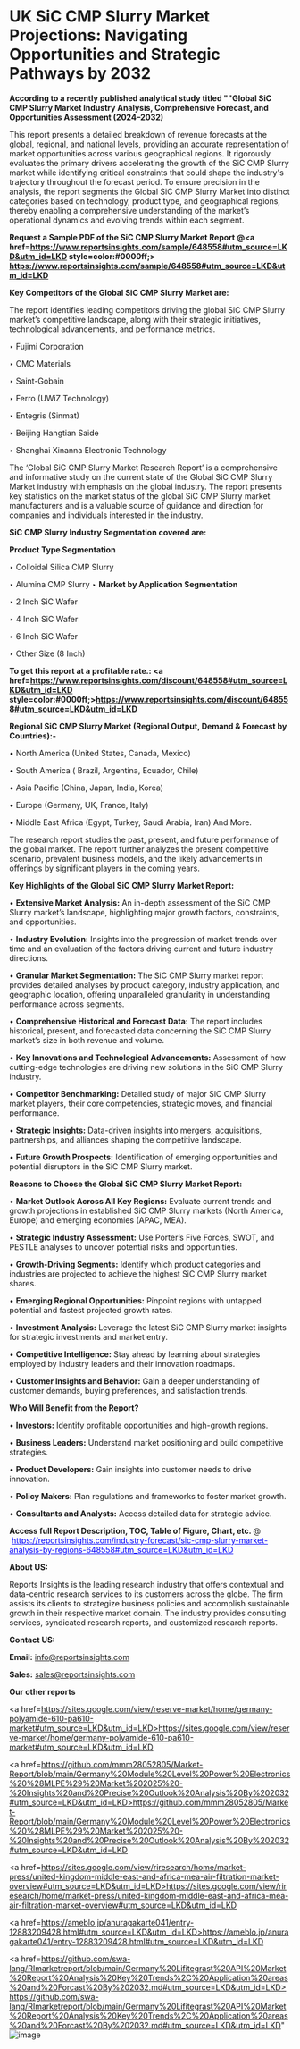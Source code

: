 # UK SiC CMP Slurry Market Projections: Navigating Opportunities and Strategic Pathways by 2032

<strong>According to a recently published analytical study titled ""Global SiC CMP Slurry Market Industry Analysis, Comprehensive Forecast, and Opportunities Assessment (2024–2032)</strong>

This report presents a detailed breakdown of revenue forecasts at the global, regional, and national levels, providing an accurate representation of market opportunities across various geographical regions. It rigorously evaluates the primary drivers accelerating the growth of the SiC CMP Slurry market while identifying critical constraints that could shape the industry's trajectory throughout the forecast period. To ensure precision in the analysis, the report segments the Global SiC CMP Slurry Market into distinct categories based on technology, product type, and geographical regions, thereby enabling a comprehensive understanding of the market’s operational dynamics and evolving trends within each segment.

<strong>Request a Sample PDF of the SiC CMP Slurry Market Report </strong><strong>@<a href=https://www.reportsinsights.com/sample/648558#utm_source=LKD&utm_id=LKD style=color:#0000ff;> https://www.reportsinsights.com/sample/648558#utm_source=LKD&utm_id=LKD</a></strong></font>

<strong>Key Competitors of the Global SiC CMP Slurry Market are:</strong>

The report identifies leading competitors driving the global SiC CMP Slurry market’s competitive landscape, along with their strategic initiatives, technological advancements, and performance metrics.

‣ Fujimi Corporation

‣ CMC Materials

‣ Saint-Gobain

‣ Ferro (UWiZ Technology)

‣ Entegris (Sinmat)

‣ Beijing Hangtian Saide

‣ Shanghai Xinanna Electronic Technology

The ‘Global SiC CMP Slurry Market Research Report’ is a comprehensive and informative study on the current state of the Global SiC CMP Slurry Market industry with emphasis on the global industry. The report presents key statistics on the market status of the global SiC CMP Slurry market manufacturers and is a valuable source of guidance and direction for companies and individuals interested in the industry.

<strong>SiC CMP Slurry Industry Segmentation covered are:</strong>

<strong>Product Type Segmentation</strong>

‣ Colloidal Silica CMP Slurry

‣ Alumina CMP Slurry
‣ 
<strong>Market by Application Segmentation</strong>

‣ 2 Inch SiC Wafer

‣ 4 Inch SiC Wafer

‣ 6 Inch SiC Wafer

‣ Other Size (8 Inch)

<strong>To get this report at a profitable rate.: <a href=https://www.reportsinsights.com/discount/648558#utm_source=LKD&utm_id=LKD style=color:#0000ff;>https://www.reportsinsights.com/discount/648558#utm_source=LKD&utm_id=LKD</a></strong></font>

<strong>Regional SiC CMP Slurry Market (Regional Output, Demand &amp; Forecast by Countries):-</strong>

• North America (United States, Canada, Mexico)

• South America ( Brazil, Argentina, Ecuador, Chile)

• Asia Pacific (China, Japan, India, Korea)

• Europe (Germany, UK, France, Italy)

• Middle East Africa (Egypt, Turkey, Saudi Arabia, Iran) And More.

The research report studies the past, present, and future performance of the global market. The report further analyzes the present competitive scenario, prevalent business models, and the likely advancements in offerings by significant players in the coming years.

<strong>Key Highlights of the Global SiC CMP Slurry Market Report:</strong>

• <strong>Extensive Market Analysis:</strong> An in-depth assessment of the SiC CMP Slurry market’s landscape, highlighting major growth factors, constraints, and opportunities.

• <strong>Industry Evolution:</strong> Insights into the progression of market trends over time and an evaluation of the factors driving current and future industry directions.

• <strong>Granular Market Segmentation:</strong> The SiC CMP Slurry market report provides detailed analyses by product category, industry application, and geographic location, offering unparalleled granularity in understanding performance across segments.

• <strong>Comprehensive Historical and Forecast Data:</strong> The report includes historical, present, and forecasted data concerning the SiC CMP Slurry market’s size in both revenue and volume.

• <strong>Key Innovations and Technological Advancements:</strong> Assessment of how cutting-edge technologies are driving new solutions in the SiC CMP Slurry industry.

• <strong>Competitor Benchmarking:</strong> Detailed study of major SiC CMP Slurry market players, their core competencies, strategic moves, and financial performance.

• <strong>Strategic Insights:</strong> Data-driven insights into mergers, acquisitions, partnerships, and alliances shaping the competitive landscape.

• <strong>Future Growth Prospects:</strong> Identification of emerging opportunities and potential disruptors in the SiC CMP Slurry market.

<strong>Reasons to Choose the Global SiC CMP Slurry Market Report:</strong>

• <strong>Market Outlook Across All Key Regions:</strong> Evaluate current trends and growth projections in established SiC CMP Slurry markets (North America, Europe) and emerging economies (APAC, MEA).

• <strong>Strategic Industry Assessment:</strong> Use Porter’s Five Forces, SWOT, and PESTLE analyses to uncover potential risks and opportunities.

• <strong>Growth-Driving Segments:</strong> Identify which product categories and industries are projected to achieve the highest SiC CMP Slurry market shares.

• <strong>Emerging Regional Opportunities:</strong> Pinpoint regions with untapped potential and fastest projected growth rates.

• <strong>Investment Analysis:</strong> Leverage the latest SiC CMP Slurry market insights for strategic investments and market entry.

• <strong>Competitive Intelligence:</strong> Stay ahead by learning about strategies employed by industry leaders and their innovation roadmaps.

• <strong>Customer Insights and Behavior:</strong> Gain a deeper understanding of customer demands, buying preferences, and satisfaction trends.

<strong>Who Will Benefit from the Report?</strong>

• <strong>Investors:</strong> Identify profitable opportunities and high-growth regions.

• <strong>Business Leaders:</strong> Understand market positioning and build competitive strategies.

• <strong>Product Developers:</strong> Gain insights into customer needs to drive innovation.

• <strong>Policy Makers:</strong> Plan regulations and frameworks to foster market growth.

• <strong>Consultants and Analysts:</strong> Access detailed data for strategic advice.
</ul>
<strong>Access full Report Description, TOC, Table of Figure, Chart, etc. </strong>@  <a href=https://reportsinsights.com/industry-forecast/sic-cmp-slurry-market-analysis-by-regions-648558#utm_source=LKD&utm_id=LKD style=color:#0000ff;>https://reportsinsights.com/industry-forecast/sic-cmp-slurry-market-analysis-by-regions-648558#utm_source=LKD&utm_id=LKD</a></font>

<strong><strong>About US</strong>:</strong>

Reports Insights is the leading research industry that offers contextual and data-centric research services to its customers across the globe. The firm assists its clients to strategize business policies and accomplish sustainable growth in their respective market domain. The industry provides consulting services, syndicated research reports, and customized research reports.

<strong>Contact US:</strong>

<p class=""""><b>Email:</b> <a href=mailto:info@reportsinsights.com>info@reportsinsights.com</a></p>
<p class=""""><b>Sales:</b> <a href=mailto:sales@reportsinsights.com>sales@reportsinsights.com</a></p>

<strong>Our other reports</strong>

<a href=https://sites.google.com/view/reserve-market/home/germany-polyamide-610-pa610-market#utm_source=LKD&utm_id=LKD>https://sites.google.com/view/reserve-market/home/germany-polyamide-610-pa610-market#utm_source=LKD&utm_id=LKD</a>

<a href=https://github.com/mmm28052805/Market-Report/blob/main/Germany%20Module%20Level%20Power%20Electronics%20%28MLPE%29%20Market%202025%20-%20Insights%20and%20Precise%20Outlook%20Analysis%20By%202032#utm_source=LKD&utm_id=LKD>https://github.com/mmm28052805/Market-Report/blob/main/Germany%20Module%20Level%20Power%20Electronics%20%28MLPE%29%20Market%202025%20-%20Insights%20and%20Precise%20Outlook%20Analysis%20By%202032#utm_source=LKD&utm_id=LKD</a>

<a href=https://sites.google.com/view/riresearch/home/market-press/united-kingdom-middle-east-and-africa-mea-air-filtration-market-overview#utm_source=LKD&utm_id=LKD>https://sites.google.com/view/riresearch/home/market-press/united-kingdom-middle-east-and-africa-mea-air-filtration-market-overview#utm_source=LKD&utm_id=LKD</a>

<a href=https://ameblo.jp/anuragakarte041/entry-12883209428.html#utm_source=LKD&utm_id=LKD>https://ameblo.jp/anuragakarte041/entry-12883209428.html#utm_source=LKD&utm_id=LKD</a>

<a href=https://github.com/swa-lang/RImarketreport/blob/main/Germany%20Lifitegrast%20API%20Market%20Report%20Analysis%20Key%20Trends%2C%20Application%20areas%20and%20Forcast%20By%202032.md#utm_source=LKD&utm_id=LKD>https://github.com/swa-lang/RImarketreport/blob/main/Germany%20Lifitegrast%20API%20Market%20Report%20Analysis%20Key%20Trends%2C%20Application%20areas%20and%20Forcast%20By%202032.md#utm_source=LKD&utm_id=LKD</a>"
![image](https://github.com/user-attachments/assets/277710cd-20d6-4f17-be96-d12f733bd3b0)
